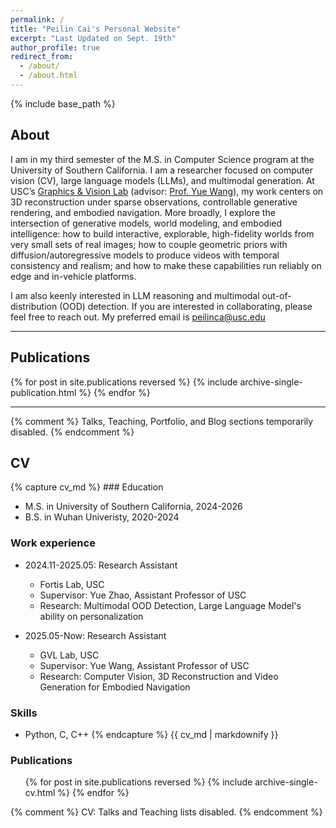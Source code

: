 ```yaml
---
permalink: /
title: "Peilin Cai's Personal Website"
excerpt: "Last Updated on Sept. 19th"
author_profile: true
redirect_from: 
  - /about/
  - /about.html
---
```

{% include base_path %}
<h2 id="about">About</h2>

I am in my third semester of the M.S. in Computer Science program at the University of Southern California. I am a researcher focused on computer vision (CV), large language models (LLMs), and multimodal generation. At USC’s [Graphics & Vision Lab](https://usc-gvl.github.io/) (advisor: [Prof. Yue Wang](https://yuewang.xyz/)), my work centers on 3D reconstruction under sparse observations, controllable generative rendering, and embodied navigation. More broadly, I explore the intersection of generative models, world modeling, and embodied intelligence: how to build interactive, explorable, high-fidelity worlds from very small sets of real images; how to couple geometric priors with diffusion/autoregressive models to produce videos with temporal consistency and realism; and how to make these capabilities run reliably on edge and in-vehicle platforms.

I am also keenly interested in LLM reasoning and multimodal out-of-distribution (OOD) detection. If you are interested in collaborating, please feel free to reach out. My preferred email is [peilinca@usc.edu](peilinca@usc.edu)

<hr />

<h2 id="publications">Publications</h2>

<!-- New style rendering if publication categories are defined -->
{% for post in site.publications reversed %}
  {% include archive-single-publication.html %}
{% endfor %}

<hr />

{% comment %}
Talks, Teaching, Portfolio, and Blog sections temporarily disabled.
{% endcomment %}

<h2 id="cv">CV</h2>
{% capture cv_md %}
### Education

- M.S. in University of Southern California, 2024-2026
- B.S. in Wuhan Univeristy, 2020-2024

### Work experience

- 2024.11-2025.05: Research Assistant
  - Fortis Lab, USC
  - Supervisor: Yue Zhao, Assistant Professor of USC
  - Research: Multimodal OOD Detection, Large Language Model's ability on personalization

- 2025.05-Now: Research Assistant
  - GVL Lab, USC
  - Supervisor: Yue Wang, Assistant Professor of USC
  - Research: Computer Vision, 3D Reconstruction and Video Generation for Embodied Navigation

### Skills

- Python, C, C++
{% endcapture %}
{{ cv_md | markdownify }}

<h3 id="cv">Publications</h3>

<ul>{% for post in site.publications reversed %}
  {% include archive-single-cv.html %}
{% endfor %}</ul>
  
{% comment %}
CV: Talks and Teaching lists disabled.
{% endcomment %}
  
<!-- ### Service and leadership -->
